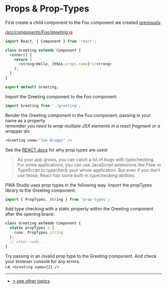 # Props & Prop-Types
First create a child component to the Foo component we created [previously].

_[/src/components/Foo/greeting.js]_
```javascript
import React, { Component } from 'react';

class Greeting extends Component {
  render() {
    return (
      <strong>Hello, {this.props.name}!</strong>
    );
  }
}

export default Greeting;
```

Import the Greeting component to the Foo component:  
```javascript
import Greeting from './greeting';
```

Render the Greeting component in the Foo component, passing in your name as a property.    
_remember you need to wrap multiple JSX elements in a react fragment or a wrapper div_    
```javascript
<Greeting name="Joe Bloggs" />
```

See the [REACT docs] for why prop types are used:   

> As your app grows, you can catch a lot of bugs with typechecking. For some applications, you can use JavaScript extensions like Flow or TypeScript to typecheck your whole application. But even if you don’t use those, React has some built-in typechecking abilities.

PWA Studio uses prop types in the following way. Import the propTypes library to the Greeting component:   
```javascript
import { PropTypes, string } from 'prop-types';
```

Add type checking with a static property within the Greeting component after the opening brace:
```javascript
class Greeting extends Component {
  static propTypes = {
    name: PropTypes.string
  };
  // other code...
}
```

Try passing in an invalid prop type to the Greeting component. And check your browser console for any errors.    
i.e. `<Greeting name={2} />`

---
- [> see other topics](../../README.md#Topics)

[previously]: ../add-a-static-route/index.md
[/src/components/Foo/greeting.js]: /src/components/Foo/greeting.js
[REACT docs]: https://reactjs.org/docs/typechecking-with-proptypes.html